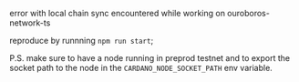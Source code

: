 error with local chain sync encountered while working on ouroboros-network-ts

reproduce by runnning `npm run start`;

P.S. make sure to have a node running in preprod testnet and to export the socket path to the node in the `CARDANO_NODE_SOCKET_PATH` env variable.